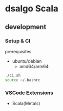 # dsalgo Scala

## development

### Setup & CI

prerequisites

- ubuntu/debian
  - amd64/arm64

```sh
./ci.sh
source ~/.bashrc
```

### VSCode Extensions

- Scala(Metals)
